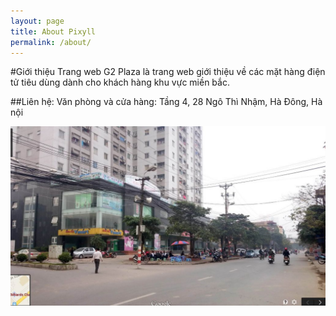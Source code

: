 ```yaml
---
layout: page
title: About Pixyll
permalink: /about/
---
```


#Giới thiệu
Trang web G2 Plaza là trang web giới thiệu về các mặt hàng điện tử tiêu dùng dành cho khách hàng khu vực miền bắc.

##Liên hệ:
Văn phòng và cửa hàng: Tầng 4, 28 Ngô Thì Nhậm, Hà Đông, Hà nội

![g2plaza](/img/28-ngothinham-hadong.jpg)

